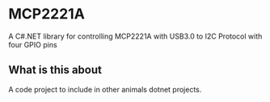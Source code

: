 # MCP2221A
A C#.NET library for controlling MCP2221A with USB3.0 to I2C Protocol with four GPIO pins

## What is this about

A code project to include in other animals dotnet projects.